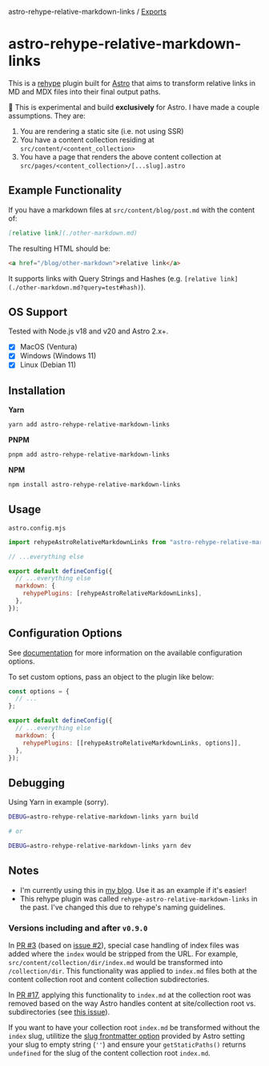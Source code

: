 astro-rehype-relative-markdown-links / [Exports](modules.md)

# astro-rehype-relative-markdown-links

This is a [rehype](https://github.com/rehypejs/rehype) plugin built for [Astro](https://astro.build/) that aims to
transform relative links in MD and MDX files into their final output paths.

🚨 This is experimental and build **exclusively** for Astro. I have made a couple assumptions. They are:

1. You are rendering a static site (i.e. not using SSR)
2. You have a content collection residing at `src/content/<content_collection>`
3. You have a page that renders the above content collection at `src/pages/<content_collection>/[...slug].astro`

## Example Functionality

If you have a markdown files at `src/content/blog/post.md` with the content of:

```markdown
[relative link](./other-markdown.md)
```

The resulting HTML should be:

```html
<a href="/blog/other-markdown">relative link</a>
```

It supports links with Query Strings and Hashes (e.g. `[relative link](./other-markdown.md?query=test#hash)`).

## OS Support

Tested with Node.js v18 and v20 and Astro 2.x+.

- [x] MacOS (Ventura)
- [x] Windows (Windows 11)
- [x] Linux (Debian 11)

## Installation

**Yarn**

```bash
yarn add astro-rehype-relative-markdown-links
```

**PNPM**

```bash
pnpm add astro-rehype-relative-markdown-links
```

**NPM**

```bash
npm install astro-rehype-relative-markdown-links
```

## Usage

`astro.config.mjs`

```js
import rehypeAstroRelativeMarkdownLinks from "astro-rehype-relative-markdown-links";

// ...everything else

export default defineConfig({
  // ...everything else
  markdown: {
    rehypePlugins: [rehypeAstroRelativeMarkdownLinks],
  },
});
```

## Configuration Options

See [documentation](https://github.com/vernak2539/astro-rehype-relative-markdown-links/tree/main/docs) for more
information on the available configuration options.

To set custom options, pass an object to the plugin like below:

```js
const options = {
  // ...
};

export default defineConfig({
  // ...everything else
  markdown: {
    rehypePlugins: [[rehypeAstroRelativeMarkdownLinks, options]],
  },
});
```

## Debugging

Using Yarn in example (sorry).

```bash
DEBUG=astro-rehype-relative-markdown-links yarn build

# or

DEBUG=astro-rehype-relative-markdown-links yarn dev
```

## Notes

- I'm currently using this in [my blog](https://github.com/vernak2539/words-byvernacchia). Use it as an example if it's easier!
- This rehype plugin was called `rehype-astro-relative-markdown-links` in the past. I've changed this due to rehype's naming guidelines.

### Versions including and after `v0.9.0`

In [PR #3](https://github.com/vernak2539/astro-rehype-relative-markdown-links/pull/3) (based on [issue #2](https://github.com/vernak2539/astro-rehype-relative-markdown-links/issues/2)), special case handling of index files was
added where the `index` would be stripped from the URL. For example, `src/content/collection/dir/index.md` would be
transformed into `/collection/dir`. This functionality was applied to `index.md` files both at the content collection
root and content collection subdirectories.

In [PR #17](https://github.com/vernak2539/astro-rehype-relative-markdown-links/pull/17), applying this functionality to
`index.md` at the collection root was removed based on the way Astro handles content at site/collection root vs. subdirectories
(see [this issue](https://github.com/withastro/astro/issues/7038)).

If you want to have your collection root `index.md` be transformed without the `index` slug, utilitize
the [slug frontmatter option](https://docs.astro.build/en/guides/content-collections/#defining-custom-slugs) provided by
Astro setting your slug to empty string (`''`) and ensure your `getStaticPaths()` returns `undefined` for the slug of
the content collection root `index.md`.
